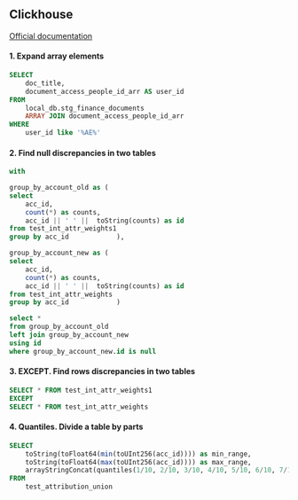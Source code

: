 ## Clickhouse
[Official documentation](https://clickhouse.com/docs/en/home/)

#### 1. Expand array elements

```sql
SELECT
    doc_title,
    document_access_people_id_arr AS user_id
FROM     
    local_db.stg_finance_documents
    ARRAY JOIN document_access_people_id_arr
WHERE 
    user_id like '%AE%'
```

#### 2. Find null discrepancies in two tables

```sql
with

group_by_account_old as (
select 
    acc_id, 
    count(*) as counts, 
    acc_id || ' ' ||  toString(counts) as id
from test_int_attr_weights1
group by acc_id            ),

group_by_account_new as (
select 
    acc_id, 
    count(*) as counts, 
    acc_id || ' ' ||  toString(counts) as id
from test_int_attr_weights
group by acc_id            )

select *
from group_by_account_old
left join group_by_account_new
using id
where group_by_account_new.id is null
```

#### 3. EXCEPT. Find rows discrepancies in two tables

```sql
SELECT * FROM test_int_attr_weights1
EXCEPT
SELECT * FROM test_int_attr_weights
```

#### 4. Quantiles. Divide a table by parts

```sql
SELECT
    toString(toFloat64(min(toUInt256(acc_id)))) as min_range,
    toString(toFloat64(max(toUInt256(acc_id)))) as max_range,
    arrayStringConcat(quantiles(1/10, 2/10, 3/10, 4/10, 5/10, 6/10, 7/10, 8/10, 9/10, 10/10)(toUInt256(acc_id)), ',') as quantiles_acc
FROM
    test_attribution_union
```
